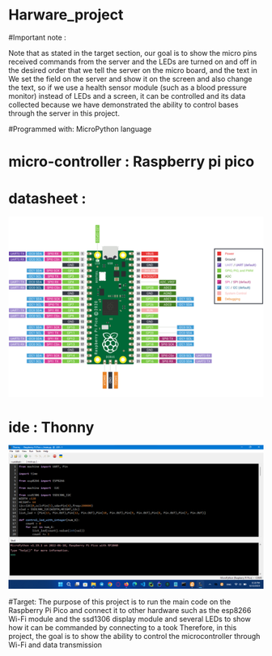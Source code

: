 # Harware_project

#Important note :

Note that as stated in the target section, our goal is to show the micro pins received commands from the server and the LEDs are turned on and off in the desired order that we tell the server on the micro board, and the text in We set the field on the server and show it on the screen and also change the text, so if we use a health sensor module (such as a blood pressure monitor) instead of LEDs and a screen, it can be controlled and its data collected because we have demonstrated the ability to control bases through the server in this project.

#Programmed with:  MicroPython language

# micro-controller : Raspberry pi pico 
# datasheet : 
![pico-pinout-datasheet](./img/pico-pinout-datasheet.svg)

# ide : Thonny
![ide](./img/Thonny_ide_main.png)

#Target:
The purpose of this project is to run the main code on the Raspberry Pi Pico and connect it to other hardware such as the esp8266 Wi-Fi module and the ssd1306 display module and several LEDs to show how it can be commanded by connecting to a took Therefore, in this project, the goal is to show the ability to control the microcontroller through Wi-Fi and data transmission

